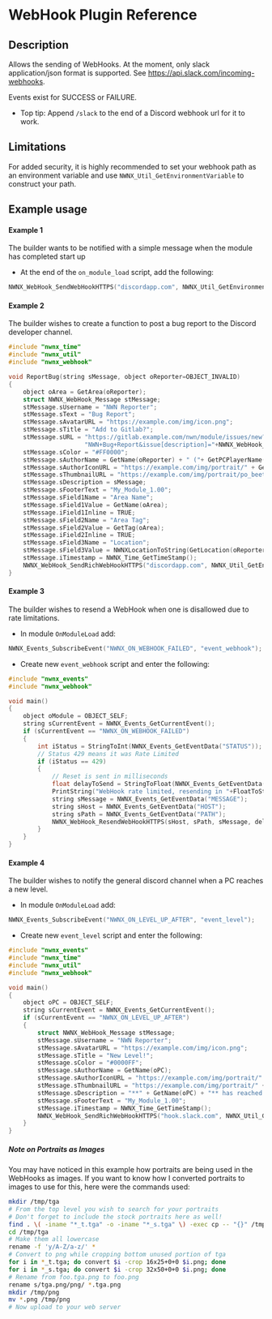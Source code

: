 # WebHook Plugin Reference

## Description

Allows the sending of WebHooks. At the moment, only slack application/json format is supported. See https://api.slack.com/incoming-webhooks.

Events exist for SUCCESS or FAILURE.

- Top tip: Append `/slack` to the end of a Discord webhook url for it to work.

## Limitations

For added security, it is highly recommended to set your webhook path as an environment variable and use `NWNX_Util_GetEnvironmentVariable` to construct your path.

## Example usage

#### Example 1
The builder wants to be notified with a simple message when the module has completed start up
* At the end of the `on_module_load` script, add the following:
```c
NWNX_WebHook_SendWebHookHTTPS("discordapp.com", NWNX_Util_GetEnvironmentVariable("NWNX_WEBHOOK_DEVELOPER_CHANNEL"), "Module has completed start up.");
```

#### Example 2

The builder wishes to create a function to post a bug report to the Discord developer channel.

```c
#include "nwnx_time"
#include "nwnx_util"
#include "nwnx_webhook"

void ReportBug(string sMessage, object oReporter=OBJECT_INVALID)
{
    object oArea = GetArea(oReporter);
    struct NWNX_WebHook_Message stMessage;
    stMessage.sUsername = "NWN Reporter";
    stMessage.sText = "Bug Report";
    stMessage.sAvatarURL = "https://example.com/img/icon.png";
    stMessage.sTitle = "Add to Gitlab?";
    stMessage.sURL = "https://gitlab.example.com/nwn/module/issues/new?issue[title]="+
                     "NWN+Bug+Report&issue[description]="+NWNX_WebHook_EncodeURL(sMessage);
    stMessage.sColor = "#FF0000";
    stMessage.sAuthorName = GetName(oReporter) + " ("+ GetPCPlayerName(oReporter)+")";
    stMessage.sAuthorIconURL = "https://example.com/img/portrait/" + GetStringLowerCase(GetPortraitResRef(oReporter)) + "t.png";
    stMessage.sThumbnailURL = "https://example.com/img/portrait/po_beetle_s.png";
    stMessage.sDescription = sMessage;
    stMessage.sFooterText = "My_Module_1.00";
    stMessage.sField1Name = "Area Name";
    stMessage.sField1Value = GetName(oArea);
    stMessage.iField1Inline = TRUE;
    stMessage.sField2Name = "Area Tag";
    stMessage.sField2Value = GetTag(oArea);
    stMessage.iField2Inline = TRUE;
    stMessage.sField3Name = "Location";
    stMessage.sField3Value = NWNXLocationToString(GetLocation(oReporter));
    stMessage.iTimestamp = NWNX_Time_GetTimeStamp();
    NWNX_WebHook_SendRichWebHookHTTPS("discordapp.com", NWNX_Util_GetEnvironmentVariable("NWNX_WEBHOOK_DEVELOPER_CHANNEL"), stMessage);
}

```

#### Example 3
The builder wishes to resend a WebHook when one is disallowed due to rate limitations.
* In module `OnModuleLoad` add:
```c
NWNX_Events_SubscribeEvent("NWNX_ON_WEBHOOK_FAILED", "event_webhook");
```
* Create new `event_webhook` script and enter the following:
```c
#include "nwnx_events"
#include "nwnx_webhook"

void main()
{
    object oModule = OBJECT_SELF;
    string sCurrentEvent = NWNX_Events_GetCurrentEvent();
    if (sCurrentEvent == "NWNX_ON_WEBHOOK_FAILED")
    {
        int iStatus = StringToInt(NWNX_Events_GetEventData("STATUS"));
        // Status 429 means it was Rate Limited
        if (iStatus == 429)
        {
            // Reset is sent in milliseconds
            float delayToSend = StringToFloat(NWNX_Events_GetEventData("RETRY_AFTER")) / 1000.0f;
            PrintString("WebHook rate limited, resending in "+FloatToString(delayToSend)+" seconds.");
            string sMessage = NWNX_Events_GetEventData("MESSAGE");
            string sHost = NWNX_Events_GetEventData("HOST");
            string sPath = NWNX_Events_GetEventData("PATH");
            NWNX_WebHook_ResendWebHookHTTPS(sHost, sPath, sMessage, delayToSend);
        }
    }
}
```

#### Example 4
The builder wishes to notify the general discord channel when a PC reaches a new level.
* In module `OnModuleLoad` add:
```c
NWNX_Events_SubscribeEvent("NWNX_ON_LEVEL_UP_AFTER", "event_level");
```
* Create new `event_level` script and enter the following:
```c
#include "nwnx_events"
#include "nwnx_time"
#include "nwnx_util"
#include "nwnx_webhook"

void main()
{
    object oPC = OBJECT_SELF;
    string sCurrentEvent = NWNX_Events_GetCurrentEvent();
    if (sCurrentEvent == "NWNX_ON_LEVEL_UP_AFTER")
    {
        struct NWNX_WebHook_Message stMessage;
        stMessage.sUsername = "NWN Reporter";
        stMessage.sAvatarURL = "https://example.com/img/icon.png";
        stMessage.sTitle = "New Level!";
        stMessage.sColor = "#0000FF";
        stMessage.sAuthorName = GetName(oPC);
        stMessage.sAuthorIconURL = "https://example.com/img/portrait/" + GetStringLowerCase(GetPortraitResRef(oPC)) + "t.png";
        stMessage.sThumbnailURL = "https://example.com/img/portrait/" + GetStringLowerCase(GetPortraitResRef(oPC)) + "s.png";
        stMessage.sDescription = "**" + GetName(oPC) + "** has reached level **"+IntToString(GetHitDice(oPC))+"**! :tada:";
        stMessage.sFooterText = "My_Module_1.00";
        stMessage.iTimestamp = NWNX_Time_GetTimeStamp();
        NWNX_WebHook_SendRichWebHookHTTPS("hook.slack.com", NWNX_Util_GetEnvironmentVariable("NWNX_WEBHOOK_PUBLIC_CHANNEL"), stMessage);
    }
}
```

##### Note on Portraits as Images
You may have noticed in this example how portraits are being used in the WebHooks as images. If you want to know how I converted portraits to images to use for this, here were the commands used:
```bash
mkdir /tmp/tga
# From the top level you wish to search for your portraits
# Don't forget to include the stock portraits here as well!
find . \( -iname "*_t.tga" -o -iname "*_s.tga" \) -exec cp -- "{}" /tmp/tga \;
cd /tmp/tga
# Make them all lowercase
rename -f 'y/A-Z/a-z/' *
# Convert to png while cropping bottom unused portion of tga
for i in *_t.tga; do convert $i -crop 16x25+0+0 $i.png; done
for i in *_s.tga; do convert $i -crop 32x50+0+0 $i.png; done
# Rename from foo.tga.png to foo.png
rename s/tga.png/png/ *.tga.png
mkdir /tmp/png
mv *.png /tmp/png
# Now upload to your web server
```